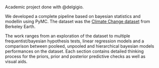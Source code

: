 Academic project done with @delgigio. 

We developed a complete pipeline based on bayesian statistics and modellin using PyMC. The dataset was the [Climate Change dataset](https://www.kaggle.com/datasets/berkeleyearth/climate-change-earth-surface-temperature-data) from Berkeley Earth. 

The work ranges from an exploration of the dataset to multiple frequentist/bayesian hypothesis tests, linear regression models and a comparison between pooleed, unpooled and hierarchical bayesian models performances on the dataset.
Each section contains detailed thinking process for the priors, prior and posterior predictive checks as well as visual aids.
